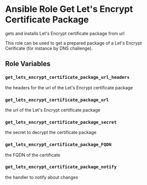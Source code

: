 # Ansible Role Get Let's Encrypt Certificate Package

gets and installs Let's Encrypt certificate package from url

This role can be used to get a prepared package of a Let's Encrypt Cerificate (for instance by DNS challenge).

## Role Variables

### `get_lets_encrypt_certificate_package_url_headers`

the headers for the url of the Let's Encrypt certificate package

### `get_lets_encrypt_certificate_package_url`

the url of the Let's Encrypt certificate package

### `get_lets_encrypt_certificate_package_secret`

the secret to decrypt the certificate package

### `get_lets_encrypt_certificate_package_FQDN`

the FQDN of the certificate

### `get_lets_encrypt_certificate_package_notify`

the handler to notify about changes
